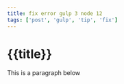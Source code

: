 ```yaml
---
title: fix error gulp 3 node 12
tags: ['post', 'gulp', 'tip', 'fix']
---
```


# {{title}}

This is a paragraph below